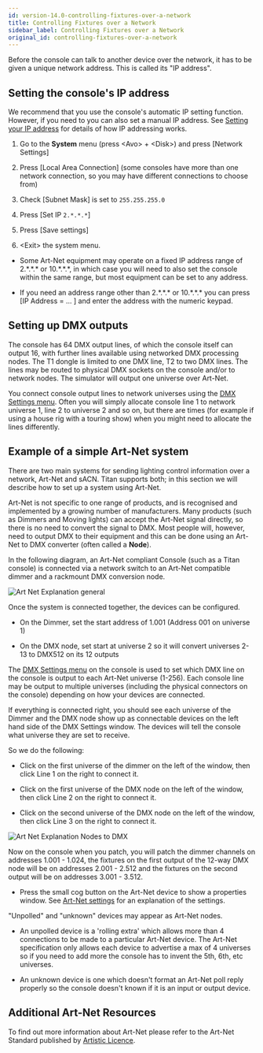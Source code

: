 ```yaml
---
id: version-14.0-controlling-fixtures-over-a-network
title: Controlling Fixtures over a Network
sidebar_label: Controlling Fixtures over a Network
original_id: controlling-fixtures-over-a-network
---
```


Before the console can talk to another device over the network, it has
to be given a unique network address. This is called its "IP address".

Setting the console's IP address
--------------------------------

We recommend that you use the console's automatic IP setting function.
However, if you need to you can also set a manual IP address. See [Setting your IP address](a-quick-guide-to-ip-addressing.md#setting-your-ip-address) for
details of how IP addressing works.

1. Go to the **System** menu (press \<Avo\> + \<Disk\>) and press \[Network Settings\]

2. Press \[Local Area Connection\] (some consoles have more than
	one network connection, so you may have different connections to 
	choose from)

3. Check \[Subnet Mask\] is set to `255.255.255.0`

4. Press \[Set IP `2.*.*.*`\]

5. Press \[Save settings\]

6. \<Exit\> the system menu.

-   Some Art-Net equipment may operate on a fixed IP address range of
	2.\*.\*.\* or 10.\*.\*.\*, in which case you will need to also
	set the console within the same range, but most equipment can be set
	to any address.

-   If you need an address range other than 2.\*.\*.\* or 10.\*.\*.\* 
	you can press \[IP Address = ... \] and enter the address with the numeric keypad.

Setting up DMX outputs
----------------------

The console has 64 DMX output lines, of which the console itself can
output 16, with further lines available using networked DMX processing
nodes. The T1 dongle is limited to one DMX line, T2 to two DMX lines. The
lines may be routed to physical DMX sockets on the console and/or to network nodes.
The simulator will output one universe over Art-Net.

You connect console output lines to network universes using the
[DMX Settings menu](../system-settings/dmx-output-mapping.md#configuring-dmx-outputs).
Often you will simply allocate console line 1 to network universe 1, line 2 to
universe 2 and so on, but there are times (for example if using a house rig
with a touring show) when you might need to allocate the lines differently.


Example of a simple Art-Net system
-----------------------

There are two main systems for sending lighting control
information over a network, Art-Net and sACN. Titan supports both; in this 
section we will describe how to set up a system using Art-Net.

Art-Net is not specific to one range of products, and is recognised and
implemented by a growing number of manufacturers. Many products (such as
Dimmers and Moving lights) can accept the Art-Net signal directly, so
there is no need to convert the signal to DMX. Most people will,
however, need to output DMX to their equipment and this can be done
using an Art-Net to DMX converter (often called a **Node**).

In the following diagram, an Art-Net compliant Console (such as a Titan
console) is connected via a network switch to an Art-Net compatible dimmer
and a rackmount DMX conversion node.

![Art Net Explanation
general](/docs/images/Art-Net-Explanation-General.png)

Once the system is connected together, the devices
can be configured.

-   On the Dimmer, set the start address of 1.001 (Address 001 on universe 1)

-   On the DMX node, set start at universe 2 so it will convert universes 2-13 to DMX512 on its 12 outputs


The [DMX Settings menu](../system-settings/dmx-output-mapping.md#configuring-dmx-outputs) 
on the console is used to set which DMX line
on the console is output to each Art-Net universe (1-256). Each console
line may be output to multiple universes (including the physical connectors on the 
console) depending on how your devices are connected.

If everything is connected right, you should see each universe of the Dimmer 
and the DMX node show up as connectable devices on the left hand side of the 
DMX Settings window. The devices will tell the console what universe they are 
set to receive.

So we do the following:

-   Click on the first universe of the dimmer on the left of the window,
	then click Line 1 on the right to connect it.

-   Click on the first universe of the DMX node on the left of the window,
	then click Line 2 on the right to connect it.

-   Click on the second universe of the DMX node on the left of the window,
	then click Line 3 on the right to connect it.

![Art Net Explanation Nodes to
DMX](/docs/images/Art-Net-Explanation-Nodes-to-DMX.png)

Now on the console when you patch, you will patch the dimmer channels on addresses 1.001 - 1.024, the
fixtures on the first output of the 12-way DMX node will be on addresses 2.001 - 2.512 and
the fixtures on the second output will be on addresses 3.001 - 3.512.

- Press the small cog button on the Art-Net device to show a properties window. 
	See [Art-Net settings](../system-settings/dmx-output-mapping.md#art-net-properties)
	for an explanation of the settings.

\"Unpolled\" and \"unknown\" devices may appear as Art-Net nodes.

-   An unpolled device is a \'rolling extra\' which allows more than 4
    connections to be made to a particular Art-Net device. The Art-Net
    specification only allows each device to advertise a max of 4
    universes so if you need to add more the console has to invent the
    5th, 6th, etc universes.

-   An unknown device is one which doesn't format an Art-Net poll reply
    properly so the console doesn't known if it is an input or output
    device.

Additional Art-Net Resources
----------------------------

To find out more information about Art-Net please refer to the Art-Net
Standard published by [Artistic
Licence](http://www.artisticlicence.com).
